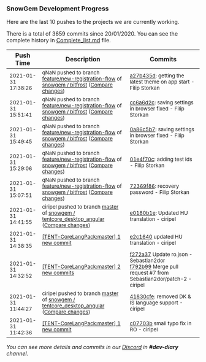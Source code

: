 
### SnowGem Development Progress

Here are the last 10 pushes to the projects we are currently working.

There is a total of 3659 commits since 20/01/2020. You can see the complete history in
 [Complete_list.md](Complete_list.md) file.

| Push Time | Description | Commits |
| --- | --- | --- |
| <sub>2021-01-31 17:38:26</sub> | <sub>qNaN pushed to branch [feature/new\-registration\-flow](https://gitlab.com/snowgem/bitfrost/commits/feature/new-registration-flow) of [snowgem / bitfrost](https://gitlab.com/snowgem/bitfrost) ([Compare changes](https://gitlab.com/snowgem/bitfrost/compare/cc6a6d2ca89207517208f0a3690ad5737e51496e...a27b435d41288252e2c7aab32dafe2d2fbe8defe))</sub> | <sub>[a27b435d](https://gitlab.com/snowgem/bitfrost/-/commit/a27b435d41288252e2c7aab32dafe2d2fbe8defe): getting the latest theme on app start - Filip Storkan</sub> |
| <sub>2021-01-31 15:51:41</sub> | <sub>qNaN pushed to branch [feature/new\-registration\-flow](https://gitlab.com/snowgem/bitfrost/commits/feature/new-registration-flow) of [snowgem / bitfrost](https://gitlab.com/snowgem/bitfrost) ([Compare changes](https://gitlab.com/snowgem/bitfrost/compare/0a86c5b7a1cdbec656ecc0cf42ed83e8215de689...cc6a6d2ca89207517208f0a3690ad5737e51496e))</sub> | <sub>[cc6a6d2c](https://gitlab.com/snowgem/bitfrost/-/commit/cc6a6d2ca89207517208f0a3690ad5737e51496e): saving settings in browser fixed - Filip Storkan</sub> |
| <sub>2021-01-31 15:49:45</sub> | <sub>qNaN pushed to branch [feature/new\-registration\-flow](https://gitlab.com/snowgem/bitfrost/commits/feature/new-registration-flow) of [snowgem / bitfrost](https://gitlab.com/snowgem/bitfrost) ([Compare changes](https://gitlab.com/snowgem/bitfrost/compare/01e4f70cb29fa9b855d540ac5ca642b409a38ad8...0a86c5b7a1cdbec656ecc0cf42ed83e8215de689))</sub> | <sub>[0a86c5b7](https://gitlab.com/snowgem/bitfrost/-/commit/0a86c5b7a1cdbec656ecc0cf42ed83e8215de689): saving settings in browser fixed - Filip Storkan</sub> |
| <sub>2021-01-31 15:29:06</sub> | <sub>qNaN pushed to branch [feature/new\-registration\-flow](https://gitlab.com/snowgem/bitfrost/commits/feature/new-registration-flow) of [snowgem / bitfrost](https://gitlab.com/snowgem/bitfrost) ([Compare changes](https://gitlab.com/snowgem/bitfrost/compare/72369f863c9ce51478e21c890948775968716336...01e4f70cb29fa9b855d540ac5ca642b409a38ad8))</sub> | <sub>[01e4f70c](https://gitlab.com/snowgem/bitfrost/-/commit/01e4f70cb29fa9b855d540ac5ca642b409a38ad8): adding test ids - Filip Storkan</sub> |
| <sub>2021-01-31 15:07:51</sub> | <sub>qNaN pushed to branch [feature/new\-registration\-flow](https://gitlab.com/snowgem/bitfrost/commits/feature/new-registration-flow) of [snowgem / bitfrost](https://gitlab.com/snowgem/bitfrost) ([Compare changes](https://gitlab.com/snowgem/bitfrost/compare/00c4ee9948e48ff5169207eb17e8d618acf9922c...72369f863c9ce51478e21c890948775968716336))</sub> | <sub>[72369f86](https://gitlab.com/snowgem/bitfrost/-/commit/72369f863c9ce51478e21c890948775968716336): recovery password - Filip Storkan</sub> |
| <sub>2021-01-31 14:41:55</sub> | <sub>ciripel pushed to branch [master](https://gitlab.com/snowgem/tentcore_desktop_angular/commits/master) of [snowgem / tentcore\_desktop\_angular](https://gitlab.com/snowgem/tentcore_desktop_angular) ([Compare changes](https://gitlab.com/snowgem/tentcore_desktop_angular/compare/41830cfe68f73bfd753b597febf4785d3524dac4...e0180b1efdc1f56b2b7623611e8e1a4a63d5976e))</sub> | <sub>[e0180b1e](https://gitlab.com/snowgem/tentcore_desktop_angular/-/commit/e0180b1efdc1f56b2b7623611e8e1a4a63d5976e): Updated HU translation - ciripel</sub> |
| <sub>2021-01-31 14:38:35</sub> | <sub>[[TENT-CoreLangPack:master] 1 new commit](https://github.com/TENTOfficial/TENT-CoreLangPack/commit/e2c1640d7bb5d2e11e5a6c5e3c979091a697d232)</sub> | <sub>[e2c1640](https://github.com/TENTOfficial/TENT-CoreLangPack/commit/e2c1640d7bb5d2e11e5a6c5e3c979091a697d232) updated HU translation - ciripel</sub> |
| <sub>2021-01-31 14:32:52</sub> | <sub>[[TENT-CoreLangPack:master] 2 new commits](https://github.com/TENTOfficial/TENT-CoreLangPack/compare/c07703bc1505...f792b99667d2)</sub> | <sub>[f272a37](https://github.com/TENTOfficial/TENT-CoreLangPack/commit/f272a37bcc2ca71682c165e01d7904fb4c1fd55f) Update ro.json - Sebastian2dor<br>[f792b99](https://github.com/TENTOfficial/TENT-CoreLangPack/commit/f792b99667d2d3bf7e0e48eb27eacf364a9b45b2) Merge pull request #7 from Sebastian2dor/patch-2 - ciripel</sub> |
| <sub>2021-01-31 11:44:27</sub> | <sub>ciripel pushed to branch [master](https://gitlab.com/snowgem/tentcore_desktop_angular/commits/master) of [snowgem / tentcore\_desktop\_angular](https://gitlab.com/snowgem/tentcore_desktop_angular) ([Compare changes](https://gitlab.com/snowgem/tentcore_desktop_angular/compare/629942f2f7806540b947ae2aeb148e25ef97e59c...41830cfe68f73bfd753b597febf4785d3524dac4))</sub> | <sub>[41830cfe](https://gitlab.com/snowgem/tentcore_desktop_angular/-/commit/41830cfe68f73bfd753b597febf4785d3524dac4): removed DK & IS language support - ciripel</sub> |
| <sub>2021-01-31 11:42:36</sub> | <sub>[[TENT-CoreLangPack:master] 1 new commit](https://github.com/TENTOfficial/TENT-CoreLangPack/commit/c07703bc1505d9cd948124e6a5f075f344e9079a)</sub> | <sub>[c07703b](https://github.com/TENTOfficial/TENT-CoreLangPack/commit/c07703bc1505d9cd948124e6a5f075f344e9079a) small typo fix in RO - ciripel</sub> |

_You can see more details and commits in our [Discord](https://discord.gg/zumGnbg) in **#dev-diary** channel._
